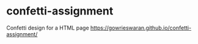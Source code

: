 # confetti-assignment
Confetti design for a HTML page 
https://gowrieswaran.github.io/confetti-assignment/
